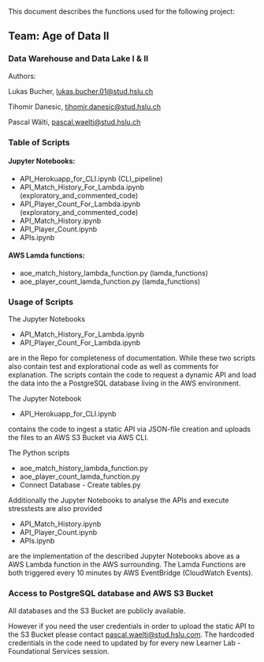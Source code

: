 This document describes the functions used for the following project:

## Team: Age of Data II

### Data Warehouse and Data Lake I & II
	
Authors: 	

Lukas Bucher, 
lukas.bucher.01@stud.hslu.ch

Tihomir Danesic, 
tihomir.danesic@stud.hslu.ch

Pascal Wälti, 
pascal.waelti@stud.hslu.ch

### Table of Scripts
#### Jupyter Notebooks:
- API_Herokuapp_for_CLI.ipynb (CLI_pipeline)
- API_Match_History_For_Lambda.ipynb (exploratory_and_commented_code)
- API_Player_Count_For_Lambda.ipynb (exploratory_and_commented_code)
- API_Match_History.ipynb
- API_Player_Count.ipynb
- APIs.ipynb

#### AWS Lamda functions:
- aoe_match_history_lambda_function.py (lamda_functions)
- aoe_player_count_lamda_function.py (lamda_functions)

### Usage of Scripts

The Jupyter Notebooks

- API_Match_History_For_Lambda.ipynb
- API_Player_Count_For_Lambda.ipynb

are in the Repo for completeness of documentation. While these two scripts also contain test and explorational code as well as comments for explanation. The scripts contain the code to request a dynamic API and load the data into the a PostgreSQL database living in the AWS environment. 

The Jupyter Notebook

- API_Herokuapp_for_CLI.ipynb

contains the code to ingest a static API via JSON-file creation and uploads the files to an AWS S3 Bucket via AWS CLI. 

The Python scripts

- aoe_match_history_lambda_function.py
- aoe_player_count_lamda_function.py
- Connect Database - Create tables.py

Additionally the Jupyter Notebooks to analyse the APIs and execute stresstests are also provided

- API_Match_History.ipynb
- API_Player_Count.ipynb
- APIs.ipynb

are the implementation of the described Jupyter Notebooks above as a AWS Lambda function in the AWS surrounding. The Lamda Functions are both triggered every 10 minutes by AWS EventBridge (CloudWatch Events).

### Access to PostgreSQL database and AWS S3 Bucket

All databases and the S3 Bucket are publicly available.

However if you need the user credentials in order to upload the static API to the S3 Bucket please contact pascal.waelti@stud.hslu.com. The hardcoded credentials in the code need to updated by for every new Learner Lab - Foundational Services session.
